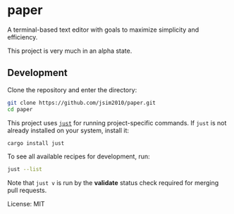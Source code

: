 # paper

A terminal-based text editor with goals to maximize simplicity and efficiency.

This project is very much in an alpha state.

## Development

Clone the repository and enter the directory:

```sh
git clone https://github.com/jsim2010/paper.git
cd paper
```

This project uses [`just`](https://github.com/casey/just) for running project-specific commands. If `just` is not already installed on your system, install it:

```sh
cargo install just
```

To see all available recipes for development, run:

```sh
just --list
```

Note that `just v` is run by the **validate** status check required for merging pull requests.

License: MIT
